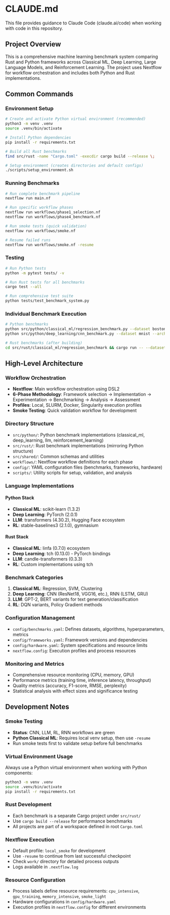 # CLAUDE.md

This file provides guidance to Claude Code (claude.ai/code) when working with code in this repository.

## Project Overview

This is a comprehensive machine learning benchmark system comparing Rust and Python frameworks across Classical ML, Deep Learning, Large Language Models, and Reinforcement Learning. The project uses Nextflow for workflow orchestration and includes both Python and Rust implementations.

## Common Commands

### Environment Setup
```bash
# Create and activate Python virtual environment (recommended)
python3 -m venv .venv
source .venv/bin/activate

# Install Python dependencies
pip install -r requirements.txt

# Build all Rust benchmarks
find src/rust -name "Cargo.toml" -execdir cargo build --release \;

# Setup environment (creates directories and default configs)
./scripts/setup_environment.sh
```

### Running Benchmarks
```bash
# Run complete benchmark pipeline
nextflow run main.nf

# Run specific workflow phases
nextflow run workflows/phase1_selection.nf
nextflow run workflows/phase4_benchmark.nf

# Run smoke tests (quick validation)
nextflow run workflows/smoke.nf

# Resume failed runs
nextflow run workflows/smoke.nf -resume
```

### Testing
```bash
# Run Python tests
python -m pytest tests/ -v

# Run Rust tests for all benchmarks
cargo test --all

# Run comprehensive test suite
python tests/test_benchmark_system.py
```

### Individual Benchmark Execution
```bash
# Python benchmarks
python src/python/classical_ml/regression_benchmark.py --dataset boston_housing --algorithm linear --mode training
python src/python/deep_learning/cnn_benchmark.py --dataset mnist --architecture resnet18 --mode training

# Rust benchmarks (after building)
cd src/rust/classical_ml/regression_benchmark && cargo run -- --dataset boston_housing --algorithm linear --mode training
```

## High-Level Architecture

### Workflow Orchestration
- **Nextflow**: Main workflow orchestration using DSL2
- **6-Phase Methodology**: Framework selection → Implementation → Experimentation → Benchmarking → Analysis → Assessment
- **Profiles**: Local, SLURM, Docker, Singularity execution profiles
- **Smoke Testing**: Quick validation workflow for development

### Directory Structure
- `src/python/`: Python benchmark implementations (classical_ml, deep_learning, llm, reinforcement_learning)
- `src/rust/`: Rust benchmark implementations (mirroring Python structure)
- `src/shared/`: Common schemas and utilities
- `workflows/`: Nextflow workflow definitions for each phase
- `config/`: YAML configuration files (benchmarks, frameworks, hardware)
- `scripts/`: Utility scripts for setup, validation, and analysis

### Language Implementations

#### Python Stack
- **Classical ML**: scikit-learn (1.3.2)
- **Deep Learning**: PyTorch (2.0.1) 
- **LLM**: transformers (4.30.2), Hugging Face ecosystem
- **RL**: stable-baselines3 (2.1.0), gymnasium

#### Rust Stack
- **Classical ML**: linfa (0.7.0) ecosystem
- **Deep Learning**: tch (0.13.0) - PyTorch bindings
- **LLM**: candle-transformers (0.3.3)
- **RL**: Custom implementations using tch

### Benchmark Categories
1. **Classical ML**: Regression, SVM, Clustering
2. **Deep Learning**: CNN (ResNet18, VGG16, etc.), RNN (LSTM, GRU)
3. **LLM**: GPT-2, BERT variants for text generation/classification
4. **RL**: DQN variants, Policy Gradient methods

### Configuration Management
- `config/benchmarks.yaml`: Defines datasets, algorithms, hyperparameters, metrics
- `config/frameworks.yaml`: Framework versions and dependencies
- `config/hardware.yaml`: System specifications and resource limits
- `nextflow.config`: Execution profiles and process resources

### Monitoring and Metrics
- Comprehensive resource monitoring (CPU, memory, GPU)
- Performance metrics (training time, inference latency, throughput)
- Quality metrics (accuracy, F1-score, RMSE, perplexity)
- Statistical analysis with effect sizes and significance testing

## Development Notes

### Smoke Testing
- **Status**: CNN, LLM, RL, RNN workflows are green
- **Python Classical ML**: Requires local venv setup, then use `-resume`
- Run smoke tests first to validate setup before full benchmarks

### Virtual Environment Usage
Always use a Python virtual environment when working with Python components:
```bash
python3 -m venv .venv
source .venv/bin/activate
pip install -r requirements.txt
```

### Rust Development
- Each benchmark is a separate Cargo project under `src/rust/`
- Use `cargo build --release` for performance benchmarks
- All projects are part of a workspace defined in root `Cargo.toml`

### Nextflow Execution
- Default profile: `local_smoke` for development
- Use `-resume` to continue from last successful checkpoint
- Check `work/` directory for detailed process outputs
- Logs available in `.nextflow.log`

### Resource Configuration
- Process labels define resource requirements: `cpu_intensive`, `gpu_training`, `memory_intensive`, `smoke_light`
- Hardware configurations in `config/hardware.yaml`
- Execution profiles in `nextflow.config` for different environments